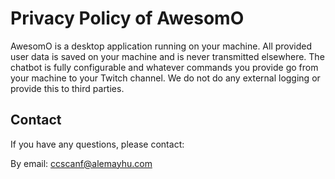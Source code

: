 # Privacy Policy of AwesomO

AwesomO is a desktop application running on your machine. All provided user
data is saved on your machine and is never transmitted elsewhere. The chatbot
is fully configurable and whatever commands you provide go from your machine to
your Twitch channel. We do not do any external logging or provide this to third
parties.

## Contact

If you have any questions, please contact:

By email: ccscanf@alemayhu.com
